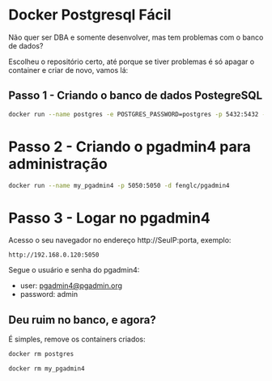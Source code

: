 # Docker Postgresql Fácil

Não quer ser DBA e somente desenvolver, mas tem problemas com o banco de dados?

Escolheu o repositório certo, até porque se tiver problemas é só apagar o container e criar de novo, vamos lá:


## Passo 1 - Criando o banco de dados PostegreSQL

```bash
docker run --name postgres -e POSTGRES_PASSWORD=postgres -p 5432:5432 -d postgres
```

# Passo 2 - Criando o pgadmin4 para administração

```bash
docker run --name my_pgadmin4 -p 5050:5050 -d fenglc/pgadmin4
```

# Passo 3 - Logar no pgadmin4

Acesso o seu navegador no endereço http://SeuIP:porta, exemplo:

```
http://192.168.0.120:5050
```

Segue o usuário e senha do pgadmin4:

- user: pgadmin4@pgadmin.org
- password: admin


## Deu ruim no banco, e agora?

É simples, remove os containers criados:

```bash
docker rm postgres                                                               
```

```bash
docker rm my_pgadmin4
```

